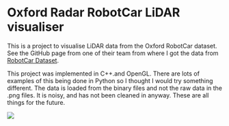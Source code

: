 # Oxford Radar RobotCar LiDAR visualiser
This is a project to visualise LiDAR data from the Oxford RobotCar dataset. See the GitHub page from one of their team from where I got the data from [RobotCar Dataset](https://dbarnes.github.io/radar-robotcar-dataset/). 

This project was implemented in C++.and OpenGL. There are lots of examples of this being done in Python so I thought I would try something different. The data is loaded from the binary files and not the raw data in the .png files. It is noisy, and has not been cleaned in anyway. These are all things for the future. 

![](RobotCarDemo.gif)


